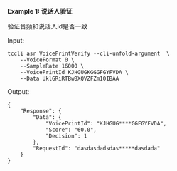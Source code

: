 **Example 1: 说话人验证**

验证音频和说话人id是否一致

Input: 

```
tccli asr VoicePrintVerify --cli-unfold-argument  \
    --VoiceFormat 0 \
    --SampleRate 16000 \
    --VoicePrintId KJHGUGKGGGFGYFVDA \
    --Data UklGRiRTBwBXQVZFZm10IBAA
```

Output: 
```
{
    "Response": {
        "Data": {
            "VoicePrintId": "KJHGUG****GGFGYFVDA",
            "Score": "60.0",
            "Decision": 1
        },
        "RequestId": "dasdasdadsdas*****dasdada"
    }
}
```

